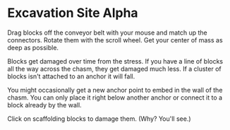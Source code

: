 # Excavation Site Alpha

Drag blocks off the conveyor belt with your mouse and match up the connectors. Rotate them with the scroll wheel.
Get your center of mass as deep as possible.

Blocks get damaged over time from the stress. If you have a line of blocks all the way across the chasm,
they get damaged much less. If a cluster of blocks isn't attached to an anchor it will fall.

You might occasionally get a new anchor point to embed in the wall of the chasm.
You can only place it right below another anchor or connect it to a block already by the wall.

Click on scaffolding blocks to damage them. (Why? You'll see.)
